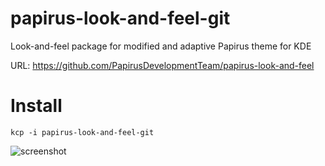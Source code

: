 papirus-look-and-feel-git
==================
Look-and-feel package for modified and adaptive Papirus theme for KDE

URL: https://github.com/PapirusDevelopmentTeam/papirus-look-and-feel

# Install
```
kcp -i papirus-look-and-feel-git
```

![screenshot](https://raw.githubusercontent.com/varlesh/papirus-suite/f4e4a1160ebd3e64da6463de871cca7706a279c5/papirus-kde.png)
